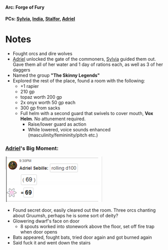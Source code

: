 #### Arc: Forge of Fury
#### PCs: [Sylvia](PCs/Past/Sylvia.md), [India](PCs/Current/India.md), [Stalfor](PCs/Current/Stalfor.md), [Adriel](PCs/Current/Adriel.md)

# Notes
- Fought orcs and dire wolves
- [Adriel](PCs/Current/Adriel.md) unlocked the gate of the commoners, [Sylvia](PCs/Past/Sylvia.md) guided them out. Gave them all of her water and 1 day of rations each, as well as 3 of her daggers
- Named the group **"The Skinny Legends"**
- Explored the rest of the place, found a room with the following:
	- +1 rapier
	- 210 gp
	- topaz worth 200 gp
	- 2x onyx worth 50 gp each
	- 300 gp from sacks
	- Full helm with a second guard that swivels to cover mouth, **Vox Helm**. No attunement required.
		- Raise/lower guard as action
		- While lowered, voice sounds enhanced (masculinity/femininity/pitch etc.)

### [Adriel](PCs/Current/Adriel.md)'s Big Moment:

![](Pictures/adriels-big-moment.png)

- Found secret door, easily cleared out the room. Three orcs chanting about Gruumsh, perhaps he is some sort of deity?
- Glowering dwarf's face on door
	- 8 spouts worked into stonework above the floor, set off fire trap when door opens
- Bats appeared, fought bats, tried door again and got burned again
- Said fuck it and went down the stairs